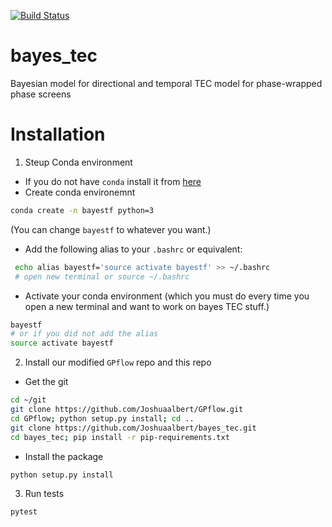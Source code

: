 [![Build Status](https://travis-ci.org/Joshuaalbert/bayes_tec.svg?branch=master)](https://travis-ci.org/Joshuaalbert/bayes_tec)

# bayes_tec
Bayesian model for directional and temporal TEC model for phase-wrapped phase screens

# Installation

1. Steup Conda environment

  - If you do not have `conda` install it from [here](https://anaconda.org/anaconda/conda)
  - Create conda environemnt
  ``` bash
  conda create -n bayestf python=3
  ```
  (You can change `bayestf` to whatever you want.)
  - Add the following alias to your `.bashrc` or equivalent:
  ``` bash
   echo alias bayestf='source activate bayestf' >> ~/.bashrc
   # open new terminal or source ~/.bashrc
  ```
  - Activate your conda environment (which you must do every time you open a new terminal and want to work on bayes TEC stuff.)
  ``` bash
  bayestf
  # or if you did not add the alias
  source activate bayestf
  ```
2. Install our modified `GPflow` repo and this repo
  - Get the git
  ``` bash
  cd ~/git
  git clone https://github.com/Joshuaalbert/GPflow.git
  cd GPflow; python setup.py install; cd ..
  git clone https://github.com/Joshuaalbert/bayes_tec.git
  cd bayes_tec; pip install -r pip-requirements.txt
  ```
  - Install the package
  ``` bash
  python setup.py install
  ```
3. Run tests
  ``` bash
  pytest
  ```
